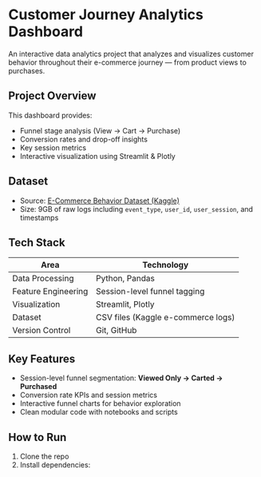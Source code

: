 # Customer Journey Analytics Dashboard

An interactive data analytics project that analyzes and visualizes customer behavior throughout their e-commerce journey — from product views to purchases.

## Project Overview

This dashboard provides:
- Funnel stage analysis (View → Cart → Purchase)
- Conversion rates and drop-off insights
- Key session metrics
- Interactive visualization using Streamlit & Plotly

## Dataset

- Source: [E-Commerce Behavior Dataset (Kaggle)](https://www.kaggle.com/datasets/mkechinov/ecommerce-behavior-data-from-multi-category-store)
- Size: 9GB of raw logs including `event_type`, `user_id`, `user_session`, and timestamps

## Tech Stack

| Area                 | Technology                            |
|----------------------|----------------------------------------|
| Data Processing      | Python, Pandas                         |
| Feature Engineering  | Session-level funnel tagging           |
| Visualization        | Streamlit, Plotly                      |
| Dataset              | CSV files (Kaggle e-commerce logs)     |
| Version Control      | Git, GitHub                            |

## Key Features

- Session-level funnel segmentation: **Viewed Only → Carted → Purchased**
- Conversion rate KPIs and session metrics
- Interactive funnel charts for behavior exploration
- Clean modular code with notebooks and scripts

## How to Run

1. Clone the repo
2. Install dependencies:
